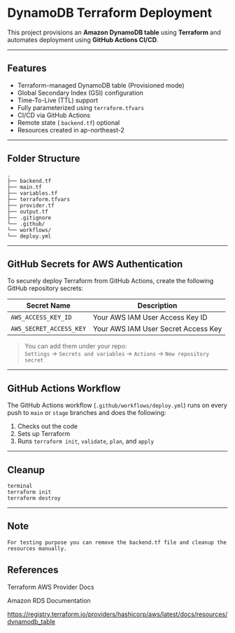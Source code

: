 #  DynamoDB Terraform Deployment

This project provisions an **Amazon DynamoDB table** using **Terraform** and automates deployment using **GitHub Actions CI/CD**.

---

##  Features

- Terraform-managed DynamoDB table (Provisioned mode)
- Global Secondary Index (GSI) configuration
- Time-To-Live (TTL) support
- Fully parameterized using `terraform.tfvars`
- CI/CD via GitHub Actions
- Remote state ( `backend.tf`) optional
- Resources created in ap-northeast-2

---

##  Folder Structure
```
.
├── backend.tf
├── main.tf
├── variables.tf
├── terraform.tfvars
├── provider.tf
├── output.tf
├── .gitignore
└── .github/
└── workflows/
└── deploy.yml

```

---

##  GitHub Secrets for AWS Authentication

To securely deploy Terraform from GitHub Actions, create the following GitHub repository secrets:

| Secret Name             | Description                             |
|-------------------------|-----------------------------------------|
| `AWS_ACCESS_KEY_ID`     | Your AWS IAM User Access Key ID         |
| `AWS_SECRET_ACCESS_KEY` | Your AWS IAM User Secret Access Key     |

>  You can add them under your repo:  
> `Settings` → `Secrets and variables` → `Actions` → `New repository secret`

---

##  GitHub Actions Workflow

The GitHub Actions workflow (`.github/workflows/deploy.yml`) runs on every push to `main` or `stage` branches and does the following:

1. Checks out the code
2. Sets up Terraform
3. Runs `terraform init`, `validate`, `plan`, and `apply` 

---

##  Cleanup
```
terminal
terraform init
terraform destroy 
```
---

## Note 
    For testing purpose you can remove the backend.tf file and cleanup the resources manually.

## References

   Terraform AWS Provider Docs

   Amazon RDS Documentation

   https://registry.terraform.io/providers/hashicorp/aws/latest/docs/resources/dynamodb_table